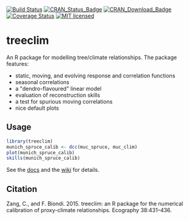 [![Build Status](https://travis-ci.org/cszang/treeclim.svg?branch=master)](https://travis-ci.org/cszang/treeclim)
[![CRAN\_Status\_Badge](https://www.r-pkg.org/badges/version/treeclim)](https://cran.r-project.org/package=treeclim)
[![CRAN\_Download\_Badge](https://cranlogs.r-pkg.org/badges/grand-total/treeclim)](https://www.r-pkg.org/pkg/treeclim)
[![Coverage Status](https://img.shields.io/codecov/c/github/cszang/treeclim/master.svg)](https://codecov.io/github/cszang/treeclim?branch=master)
[![MIT licensed](https://img.shields.io/badge/license-GPL%20%3E%3D%203-yellowgreen.svg)](https://github.com/cszang/treeclim/blob/master/DESCRIPTION)

# treeclim

An R package for modelling tree/climate relationships. The package
features:

- static, moving, and evolving response and correlation functions
- seasonal correlations
- a "dendro-flavoured" linear model
- evaluation of reconstruction skills
- a test for spurious moving correlations
- nice default plots

## Usage

```R
library(treeclim)
munich_spruce_calib <- dcc(muc_spruce, muc_clim)
plot(munich_spruce_calib)
skills(munich_spruce_calib)
```

See the [docs](https://www.rdocumentation.org/packages/treeclim/) and the
[wiki](https://github.com/cszang/treeclim/wiki) for details.

## Citation

Zang, C., and F. Biondi. 2015. treeclim: an R package for the
numerical calibration of proxy-climate relationships. Ecography
38:431–436.
